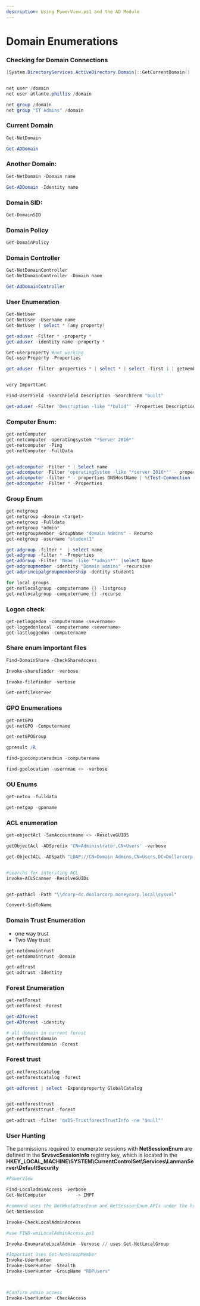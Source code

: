 ```yaml
---
description: Using PowerView.ps1 and the AD Module
---
```


# Domain Enumerations

### Checking for Domain Connections <a href="#checking-for-domain-connections" id="checking-for-domain-connections"></a>

```powershell
[System.DirectoryServices.ActiveDirectory.Domain]::GetCurrentDomain()


net user /domain
net user atlante.phillis /domain

net group /domain
net group "IT Admins" /domain
```

### Current Domain <a href="#current-domain" id="current-domain"></a>

```powershell
Get-NetDomain

Get-ADDomain
```

### Another Domain: <a href="#another-domain" id="another-domain"></a>

```powershell
Get-NetDomain -Domain name

Get-ADDomain -Identity name
```

### Domain SID: <a href="#domain-sid" id="domain-sid"></a>

```powershell
Get-DomainSID
```

### Domain Policy <a href="#domain-policy" id="domain-policy"></a>

```powershell
Get-DomainPolicy
```

### Domain Controller <a href="#domain-controler" id="domain-controler"></a>

```powershell
Get-NetDomainController
Get-NetDomainController -Domain name

Get-AdDomainController
```

### User Enumeration <a href="#user-enumeration" id="user-enumeration"></a>

```powershell
Get-NetUser
Get-NetUser -Username name
Get-NetUser | select * (any property)

get-aduser -Filter * -property *
get-aduser -identity name -property *

Get-userproperty #not working
Get-userProperty -Properties

get-aduser -filter -properties * | select * | select -first 1 | getmember -membertype * prperty |select name


very Importtant

Find-UserField -SearchField Description -SearchTerm "built"

get-aduser -Filter 'Description -like "*bulid"' -Properties Description | select name,Description
```

### Computer Enum: <a href="#computer-enum" id="computer-enum"></a>

```powershell
get-netComputer
get-netcomputer -operatingsystem "*Server 2016*"
get-netcomputer -Ping
get-netComputer -FullData


get-adcomputer -Filter * | Select name
get-adcomputer -Filter 'operatingSystem -like "*server 2016*"' - properties operatingsystem | select name,operating,system
get-adcomputer -filter * - properties DNSHostName | %{Test-Connection -count 1 -computername $_.DNSHostName}
get-adcomputer -Filter * -Properties 
```

### Group Enum <a href="#group-enum" id="group-enum"></a>

```powershell
get-netgroup
get-netgroup -domain <target>
get-netgroup -Fulldata
get-netgroup *admin*
get-netgroupmember -GroupName "domain Admins" - Recurse
get-netgroup -username "student1"

get-adgroup -filter *  | select name
get-adgroup -filter * -Properties
get-adGroup -Filter 'Nmae -like "*admin*"' |select Name
get-adgroupmember -identity "Domain admins" -recursive
get-adprincipalgroupmembership -dentity student1

for local groups
get-netlocalgroup -computername {} -listgroup
get-netlocalgroup -computername {} -recurse
```

### Logon check <a href="#logon-check" id="logon-check"></a>

```powershell
get-netloggedon -computername <severname>
get-loggedonlocal -computername <severname>
get-lastloggedon -computername
```

### Share enum important files <a href="#share-enum-important-files" id="share-enum-important-files"></a>

```powershell
Find-DomainShare -CheckShareAccess

Invoke-sharefinder -verbose        

Invoke-filefinder -verbose

Get-netfileserver 
```

### GPO Enumerations <a href="#gpo-enumerations" id="gpo-enumerations"></a>

```powershell
get-netGPO
get-netGPO -Computername

get-netGPOGroup

gpresult /R

find-gpocomputeradmin -computername

find-gpolocation -usernmae <> -verbose
```

### OU Enums <a href="#ou-enums" id="ou-enums"></a>

```powershell
get-netou -fulldata

get-netgop -gponame
```

### ACL enumeration <a href="#acl-enumeration" id="acl-enumeration"></a>

```powershell
get-objectAcl -SamAccountname <> -ResolveGUIDS

getObjectAcl -ADSprefix 'CN=Administrator,CN=Users' -verbose

get-ObjectACL -ADSpath "LDAP://CN=Domain Admins,CN=Users,DC=Dollarcorp,DC=moneycorp,DC=local" -ResolveGUIDs -Verbose


#searchs for intersting ACL
invoke-ACLScanner -ResolveGUIDs 


get-pathAcl -Path "\\dcorp-dc.doolarcorp.moneycorp.local\sysvol"

Convert-SidToName
```

### Domain Trust Enumeration <a href="#domain-trust-enumeration" id="domain-trust-enumeration"></a>

* one way trust
* Two Way trust

```powershell
get-netdomaintrust
get-netdomaintrust -Domain 

get-adtrust
get-adtrust -Identity 
```

### Forest Enumeration <a href="#forest-enumeration" id="forest-enumeration"></a>

```powershell
get-netForest
get-netforest -Forest

get-ADforest
get-ADforest -identity

# all domain in current forest
get-netforestdomain
get-netforestdomain -Forest 
```

### Forest trust <a href="#forest-trust" id="forest-trust"></a>

```powershell
get-netforestcatalog
get-netforestcatalog -forest

get-adforest | select -Expandproperty GlobalCatalog


get-netforesttrust
get-netforesttrust -forest 

get-adtrust -filter 'msDS-TrustforestTrustInfo -ne "$null"'
```

### User Hunting <a href="#user-hunting" id="user-hunting"></a>

The permissions required to enumerate sessions with **NetSessionEnum** are defined in the **SrvsvcSessionInfo** registry key, which is located in the **HKEY\_LOCAL\_MACHINE\SYSTEM\CurrentControlSet\Services\LanmanServer\DefaultSecurity**

```powershell
#PowerView 

Find-LocaladminAccess -verbose
Get-NetComputer           -> IMPT

#command uses the NetWkstaUserEnum and NetSessionEnum APIs under the hood
Get-NetSession

Invoke-CheckLocalAdminAccess

#use FIND-wmiLocalAdminAccess.ps1

Invoke-EnumarateLocalAdmin -Vervose // uses Get-NetLocalGroup

#Important Uses Get-NetGroupMember
Invoke-UserHunter
Invoke-UserHunter -Stealth
Invoke-UserHunter -GroupName "RDPUsers"



#Confirm admin access
Invoke-UserHunter -CheckAccess



```
